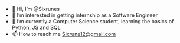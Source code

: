 - 👋 Hi, I’m @Sixrunes
- 👀 I’m interested in getting internship as a Software Engineer
- 🌱 I’m currently a Computer Science student, learning the basics of Python, JS and SQL
- 📫 How to reach me Sixrune12@gmail.com

<!---
Sixrunes/Sixrunes is a ✨ special ✨ repository because its `README.md` (this file) appears on your GitHub profile.
You can click the Preview link to take a look at your changes.
--->
